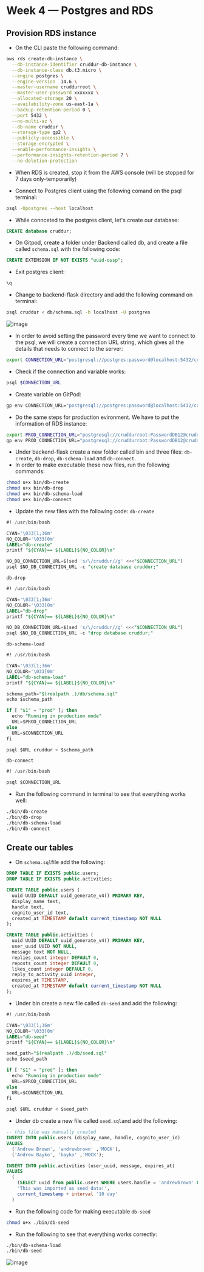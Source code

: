 # Week 4 — Postgres and RDS

## Provision RDS instance
* On the CLI paste the following command:
```sh
aws rds create-db-instance \
  --db-instance-identifier cruddur-db-instance \
  --db-instance-class db.t3.micro \
  --engine postgres \
  --engine-version  14.6 \
  --master-username cruddurroot \
  --master-user-password xxxxxxx \
  --allocated-storage 20 \
  --availability-zone us-east-1a \
  --backup-retention-period 0 \
  --port 5432 \
  --no-multi-az \
  --db-name cruddur \
  --storage-type gp2 \
  --publicly-accessible \
  --storage-encrypted \
  --enable-performance-insights \
  --performance-insights-retention-period 7 \
  --no-deletion-protection
  ```
  * When RDS is created, stop it from the AWS console (will be stopped for 7 days only-temporarily)
  
  * Connect to Postgres client using the following comand on the psql terminal:
  ```sh
  psql -Upostgres --host localhost
  ```
  * While connceted to the postgres client, let's create our database:
  ```sql
  CREATE database cruddur;
  ```
  * On Gitpod, create a folder under Backend called db, and create a file called ```schema.sql``` with the following code:
  ```sql
  CREATE EXTENSION IF NOT EXISTS "uuid-ossp";
  ```
  * Exit postgres client:
  ```sql
  \q
 ```
 * Change to backend-flask directory and add the following command on terminal:
 ```sh
 psql cruddur < db/schema.sql -h localhost -U postgres
 ```
 ![image](https://user-images.githubusercontent.com/62669887/227072487-9cae7ab7-e065-440e-b54e-e03f189c56e5.png)
* In order to avoid setting the password every time we want to connect to the psql, we will create a connection URL string, which gives all the details that needs to connect to the server:
```sh
export CONNECTION_URL="postgresql://postgres:password@localhost:5432/cruddur"
```
* Check if the connection and variable works:
```sh
psql $CONNECTION_URL
```
* Create variable on GitPod:
```sh
gp env CONNECTION_URL="postgresql://postgres:password@localhost:5432/cruddur"
```
* Do the same steps for production evironment. We have to put the information of RDS instance:
```sh
export PROD_CONNECTION_URL="postgresql://cruddurroot:PasswordDB12@cruddur-db-instance.c0ussrsbrd1a.us-east-1.rds.amazonaws.com:5432/cruddur"
gp env PROD_CONNECTION_URL="postgresql://cruddurroot:PasswordDB12@cruddur-db-instance.c0ussrsbrd1a.us-east-1.rds.amazonaws.com:5432/cruddur"
```
* Under backend-flask create a new folder called bin and three files: ```db-create```, ```db-drop```, ```db-schema-load``` and ```db-connect```.
* In order to make executable these new files, run the following commands:
```sh
chmod u+x bin/db-create
chmod u+x bin/db-drop
chmod u+x bin/db-schema-load
chmod u+x bin/db-connect
```
* Update the new files with the following code:
```db-create```
```sql
#! /usr/bin/bash

CYAN='\033[1;36m'
NO_COLOR='\033[0m'
LABEL="db-create"
printf "${CYAN}== ${LABEL}${NO_COLOR}\n"

NO_DB_CONNECTION_URL=$(sed 's/\/cruddur//g' <<<"$CONNECTION_URL")
psql $NO_DB_CONNECTION_URL -c "create database cruddur;"
```
```db-drop```
```sql
#! /usr/bin/bash

CYAN='\033[1;36m'
NO_COLOR='\033[0m'
LABEL="db-drop"
printf "${CYAN}== ${LABEL}${NO_COLOR}\n"

NO_DB_CONNECTION_URL=$(sed 's/\/cruddur//g' <<<"$CONNECTION_URL")
psql $NO_DB_CONNECTION_URL -c "drop database cruddur;"
```
```db-schema-load```
```sql
#! /usr/bin/bash

CYAN='\033[1;36m'
NO_COLOR='\033[0m'
LABEL="db-schema-load"
printf "${CYAN}== ${LABEL}${NO_COLOR}\n"

schema_path="$(realpath .)/db/schema.sql"
echo $schema_path

if [ "$1" = "prod" ]; then
  echo "Running in production mode"
  URL=$PROD_CONNECTION_URL
else
  URL=$CONNECTION_URL
fi

psql $URL cruddur < $schema_path
```
```db-connect```
```sql
#! /usr/bin/bash

psql $CONNECTION_URL
```
* Run the following command in terminal to see that everything works well:
```sh
./bin/db-create
./bin/db-drop
./bin/db-schema-load
./bin/db-connect
```
## Create our tables
* On ```schema.sql```file add the following:
```sql
DROP TABLE IF EXISTS public.users;
DROP TABLE IF EXISTS public.activities;

CREATE TABLE public.users (
  uuid UUID DEFAULT uuid_generate_v4() PRIMARY KEY,
  display_name text,
  handle text,
  cognito_user_id text,
  created_at TIMESTAMP default current_timestamp NOT NULL
);

CREATE TABLE public.activities (
  uuid UUID DEFAULT uuid_generate_v4() PRIMARY KEY,
  user_uuid UUID NOT NULL,
  message text NOT NULL,
  replies_count integer DEFAULT 0,
  reposts_count integer DEFAULT 0,
  likes_count integer DEFAULT 0,
  reply_to_activity_uuid integer,
  expires_at TIMESTAMP,
  created_at TIMESTAMP default current_timestamp NOT NULL
);
```
* Under bin create a new file called ```db-seed``` and add the following:
```sql
#! /usr/bin/bash

CYAN='\033[1;36m'
NO_COLOR='\033[0m'
LABEL="db-seed"
printf "${CYAN}== ${LABEL}${NO_COLOR}\n"

seed_path="$(realpath .)/db/seed.sql"
echo $seed_path

if [ "$1" = "prod" ]; then
  echo "Running in production mode"
  URL=$PROD_CONNECTION_URL
else
  URL=$CONNECTION_URL
fi

psql $URL cruddur < $seed_path
```
* Under db create a new file called ```seed.sql```and add the following:
```sql
-- this file was manually created
INSERT INTO public.users (display_name, handle, cognito_user_id)
VALUES
  ('Andrew Brown', 'andrewbrown' ,'MOCK'),
  ('Andrew Bayko', 'bayko' ,'MOCK');

INSERT INTO public.activities (user_uuid, message, expires_at)
VALUES
  (
    (SELECT uuid from public.users WHERE users.handle = 'andrewbrown' LIMIT 1),
    'This was imported as seed data!',
    current_timestamp + interval '10 day'
  )
  ```
  * Run the following code for making executable ```db-seed```
  ```sh
  chmod u+x ./bin/db-seed
  ```
  * Run the following to see that everything works correctly:
  ```sh
  ./bin/db-schema-load
  ./bin/db-seed
  ```
  ![image](https://user-images.githubusercontent.com/62669887/227087773-a5a9c468-91cb-4cde-8868-26ace44a6324.png)
